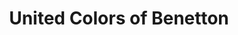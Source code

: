 ---
title: "United Colors of Benetton"
url: /ruesselsheim-am-main/united-colors-of-benetton/
shop: Kleidung
---